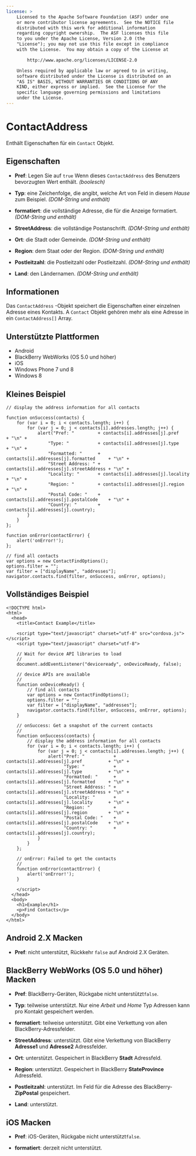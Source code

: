 ```yaml
---
license: >
    Licensed to the Apache Software Foundation (ASF) under one
    or more contributor license agreements.  See the NOTICE file
    distributed with this work for additional information
    regarding copyright ownership.  The ASF licenses this file
    to you under the Apache License, Version 2.0 (the
    "License"); you may not use this file except in compliance
    with the License.  You may obtain a copy of the License at

        http://www.apache.org/licenses/LICENSE-2.0

    Unless required by applicable law or agreed to in writing,
    software distributed under the License is distributed on an
    "AS IS" BASIS, WITHOUT WARRANTIES OR CONDITIONS OF ANY
    KIND, either express or implied.  See the License for the
    specific language governing permissions and limitations
    under the License.
---
```


# ContactAddress

Enthält Eigenschaften für ein `Contact` Objekt.

## Eigenschaften

*   **Pref**: Legen Sie auf `true` Wenn dieses `ContactAddress` des Benutzers bevorzugten Wert enthält. *(boolesch)*

*   **Typ**: eine Zeichenfolge, die angibt, welche Art von Feld in diesem *Hause* zum Beispiel. *(DOM-String und enthält)*

*   **formatiert**: die vollständige Adresse, die für die Anzeige formatiert. *(DOM-String und enthält)*

*   **StreetAddress**: die vollständige Postanschrift. *(DOM-String und enthält)*

*   **Ort**: die Stadt oder Gemeinde. *(DOM-String und enthält)*

*   **Region**: dem Staat oder der Region. *(DOM-String und enthält)*

*   **Postleitzahl**: die Postleitzahl oder Postleitzahl. *(DOM-String und enthält)*

*   **Land**: den Ländernamen. *(DOM-String und enthält)*

## Informationen

Das `ContactAddress` -Objekt speichert die Eigenschaften einer einzelnen Adresse eines Kontakts. A `Contact` Objekt gehören mehr als eine Adresse in ein `ContactAddress[]` Array.

## Unterstützte Plattformen

*   Android
*   BlackBerry WebWorks (OS 5.0 und höher)
*   iOS
*   Windows Phone 7 und 8
*   Windows 8

## Kleines Beispiel

    // display the address information for all contacts
    
    function onSuccess(contacts) {
        for (var i = 0; i < contacts.length; i++) {
            for (var j = 0; j < contacts[i].addresses.length; j++) {
                alert("Pref: "         + contacts[i].addresses[j].pref          + "\n" +
                    "Type: "           + contacts[i].addresses[j].type          + "\n" +
                    "Formatted: "      + contacts[i].addresses[j].formatted     + "\n" +
                    "Street Address: " + contacts[i].addresses[j].streetAddress + "\n" +
                    "Locality: "       + contacts[i].addresses[j].locality      + "\n" +
                    "Region: "         + contacts[i].addresses[j].region        + "\n" +
                    "Postal Code: "    + contacts[i].addresses[j].postalCode    + "\n" +
                    "Country: "        + contacts[i].addresses[j].country);
            }
        }
    };
    
    function onError(contactError) {
        alert('onError!');
    };
    
    // find all contacts
    var options = new ContactFindOptions();
    options.filter = "";
    var filter = ["displayName", "addresses"];
    navigator.contacts.find(filter, onSuccess, onError, options);
    

## Vollständiges Beispiel

    <!DOCTYPE html>
    <html>
      <head>
        <title>Contact Example</title>
    
        <script type="text/javascript" charset="utf-8" src="cordova.js"></script>
        <script type="text/javascript" charset="utf-8">
    
        // Wait for device API libraries to load
        //
        document.addEventListener("deviceready", onDeviceReady, false);
    
        // device APIs are available
        //
        function onDeviceReady() {
            // find all contacts
            var options = new ContactFindOptions();
            options.filter = "";
            var filter = ["displayName", "addresses"];
            navigator.contacts.find(filter, onSuccess, onError, options);
        }
    
        // onSuccess: Get a snapshot of the current contacts
        //
        function onSuccess(contacts) {
            // display the address information for all contacts
            for (var i = 0; i < contacts.length; i++) {
                for (var j = 0; j < contacts[i].addresses.length; j++) {
                    alert("Pref: "           + contacts[i].addresses[j].pref          + "\n" +
                          "Type: "           + contacts[i].addresses[j].type          + "\n" +
                          "Formatted: "      + contacts[i].addresses[j].formatted     + "\n" +
                          "Street Address: " + contacts[i].addresses[j].streetAddress + "\n" +
                          "Locality: "       + contacts[i].addresses[j].locality      + "\n" +
                          "Region: "         + contacts[i].addresses[j].region        + "\n" +
                          "Postal Code: "    + contacts[i].addresses[j].postalCode    + "\n" +
                          "Country: "        + contacts[i].addresses[j].country);
                }
            }
        };
    
        // onError: Failed to get the contacts
        //
        function onError(contactError) {
            alert('onError!');
        }
    
        </script>
      </head>
      <body>
        <h1>Example</h1>
        <p>Find Contacts</p>
      </body>
    </html>
    

## Android 2.X Macken

*   **Pref**: nicht unterstützt, Rückkehr `false` auf Android 2.X Geräten.

## BlackBerry WebWorks (OS 5.0 und höher) Macken

*   **Pref**: BlackBerry-Geräten, Rückgabe nicht unterstützt`false`.

*   **Typ**: teilweise unterstützt. Nur eine *Arbeit* und *Home* Typ Adressen kann pro Kontakt gespeichert werden.

*   **formatiert**: teilweise unterstützt. Gibt eine Verkettung von allen BlackBerry-Adressfelder.

*   **StreetAddress**: unterstützt. Gibt eine Verkettung von BlackBerry **Adresse1** und **Adresse2** Adressfelder.

*   **Ort**: unterstützt. Gespeichert in BlackBerry **Stadt** Adressfeld.

*   **Region**: unterstützt. Gespeichert in BlackBerry **StateProvince** Adressfeld.

*   **Postleitzahl**: unterstützt. Im Feld für die Adresse des BlackBerry- **ZipPostal** gespeichert.

*   **Land**: unterstützt.

## iOS Macken

*   **Pref**: iOS-Geräten, Rückgabe nicht unterstützt`false`.

*   **formatiert**: derzeit nicht unterstützt.